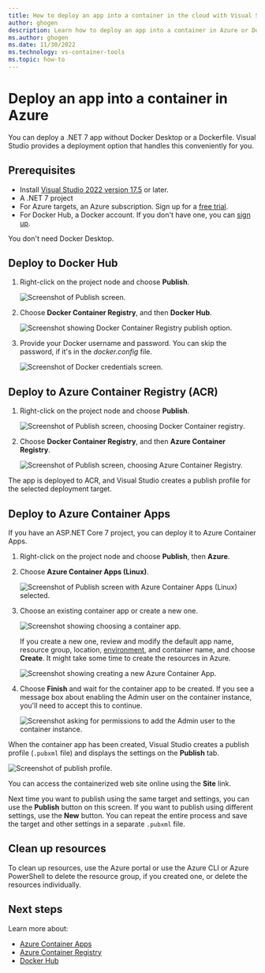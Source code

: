 ```yaml
---
title: How to deploy an app into a container in the cloud with Visual Studio
author: ghogen
description: Learn how to deploy an app into a container in Azure or Docker Hub without Docker Desktop or a Dockerfile.
ms.author: ghogen
ms.date: 11/30/2022
ms.technology: vs-container-tools
ms.topic: how-to
---
```

# Deploy an app into a container in Azure

You can deploy a .NET 7 app without Docker Desktop or a Dockerfile. Visual Studio provides a deployment option that handles this conveniently for you.

## Prerequisites

- Install [Visual Studio 2022 version 17.5](https://visualstudio.microsoft.com/vs/) or later.
- A .NET 7 project
- For Azure targets, an Azure subscription. Sign up for a [free trial](https://azure.microsoft.com/free/search).
- For Docker Hub, a Docker account. If you don't have one, you can [sign up](https://hub.docker.com/signup/).

You don't need Docker Desktop.

## Deploy to Docker Hub

1. Right-click on the project node and choose **Publish**.

   ![Screenshot of Publish screen.](media/deploy-containerized/publish-docker-container-registry.png)

1. Choose **Docker Container Registry**, and then **Docker Hub**.

   ![Screenshot showing Docker Container Registry publish option.](media/deploy-containerized/publish-docker-hub.png)

1. Provide your Docker username and password. You can skip the password, if it's in the *docker.config* file.

   ![Screenshot of Docker credentials screen.](media/deploy-containerized/enter-publish-credentials.png)

## Deploy to Azure Container Registry (ACR)

1. Right-click on the project node and choose **Publish**.

   ![Screenshot of Publish screen, choosing Docker Container registry.](media/deploy-containerized/publish-docker-container-registry.png)

1. Choose **Docker Container Registry**, and then **Azure Container Registry**.

   ![Screenshot of Publish screen, choosing Azure Container Registry.](media/deploy-containerized/publish-azure-container-registry.png)

The app is deployed to ACR, and Visual Studio creates a publish profile for the selected deployment target.

## Deploy to Azure Container Apps

If you have an ASP.NET Core 7 project, you can deploy it to Azure Container Apps.

1. Right-click on the project node and choose **Publish**, then **Azure**.

1. Choose **Azure Container Apps (Linux)**.

   ![Screenshot of Publish screen with Azure Container Apps (Linux) selected.](media/deploy-containerized/publish-azure-container-apps-linux.png)

1. Choose an existing container app or create a new one.

   ![Screenshot showing choosing a container app.](media/deploy-containerized/select-azure-container-app.png)

   If you create a new one, review and modify the default app name, resource group, location, [environment](/azure/container-apps/environment), and container name, and choose **Create**. It might take some time to create the resources in Azure.

   ![Screenshot showing creating a new Azure Container App.](media/deploy-containerized/azure-container-apps-create-new.png)

1. Choose **Finish** and wait for the container app to be created. If you see a message box about enabling the Admin user on the container instance, you'll need to accept this to continue.

   ![Screenshot asking for permissions to add the Admin user to the container instance.](media/deploy-containerized/enable-admin-user.png)

When the container app has been created, Visual Studio creates a publish profile (`.pubxml` file) and displays the settings on the **Publish** tab.

![Screenshot of publish profile.](media/deploy-containerized/publish-profile-screen.png)

You can access the containerized web site online using the **Site** link.

Next time you want to publish using the same target and settings, you can use the **Publish** button on this screen. If you want to publish using different settings, use the **New** button. You can repeat the entire process and save the target and other settings in a separate `.pubxml` file.

## Clean up resources

To clean up resources, use the Azure portal or use the Azure CLI or Azure PowerShell to delete the resource group, if you created one, or delete the resources individually.

## Next steps

Learn more about:

- [Azure Container Apps](/azure/container-apps/overview)
- [Azure Container Registry](/azure/container-registry/container-registry-intro)
- [Docker Hub](https://docs.docker.com/docker-hub/)